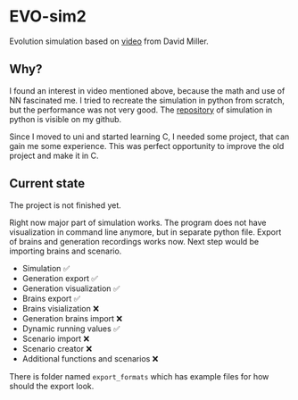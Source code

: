 # EVO-sim2
Evolution simulation based on [video](https://youtu.be/N3tRFayqVtk?si=YQMtKYalPkSQOpWn) from David Miller.

## Why?
I found an interest in video mentioned above, because the math and use of NN fascinated me. 
I tried to recreate the simulation in python from scratch, but the performance was not very good. 
The [repository](https://github.com/Waaatzon/Evolution) of simulation in python is visible on my github.

Since I moved to uni and started learning C, I needed some project, that can gain me some experience.
This was perfect opportunity to improve the old project and make it in C.

## Current state
The project is not finished yet.

Right now major part of simulation works.
The program does not have visualization in command line anymore, but in separate python file.
Export of brains and generation recordings works now.
Next step would be importing brains and scenario.

* Simulation ✅
* Generation export ✅
* Generation visualization ✅
* Brains export ✅
* Brains visialization ❌
* Generation brains import ❌
* Dynamic running values ✅
* Scenario import ❌
* Scenario creator ❌
* Additional functions and scenarios ❌

There is folder named `export_formats` which has example files for how should the export look.